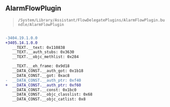 ## AlarmFlowPlugin

> `/System/Library/Assistant/FlowDelegatePlugins/AlarmFlowPlugin.bundle/AlarmFlowPlugin`

```diff

-3404.19.1.0.0
+3405.14.1.0.0
   __TEXT.__text: 0x110838
   __TEXT.__auth_stubs: 0x3630
   __TEXT.__objc_methlist: 0x284

   __TEXT.__eh_frame: 0x9d18
   __DATA_CONST.__auth_got: 0x1b18
   __DATA_CONST.__got: 0xac8
-  __DATA_CONST.__auth_ptr: 0xf40
+  __DATA_CONST.__auth_ptr: 0xf60
   __DATA_CONST.__const: 0x1bc0
   __DATA_CONST.__objc_classlist: 0x68
   __DATA_CONST.__objc_catlist: 0x8

```
